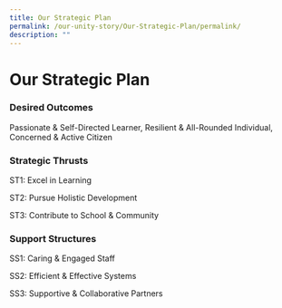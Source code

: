 ```yaml
---
title: Our Strategic Plan
permalink: /our-unity-story/Our-Strategic-Plan/permalink/
description: ""
---
```

Our Strategic Plan
==================

### **Desired Outcomes**

Passionate & Self-Directed Learner, Resilient & All-Rounded Individual, Concerned & Active Citizen

### **Strategic Thrusts**

ST1: Excel in Learning

ST2: Pursue Holistic Development

ST3: Contribute to School & Community

### **Support Structures**

SS1: Caring & Engaged Staff

SS2: Efficient & Effective Systems

SS3: Supportive & Collaborative Partners